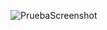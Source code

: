 ![PruebaScreenshot](https://github.com/user-attachments/assets/ec0d4a41-82b5-423d-8add-c1110a674b81)
